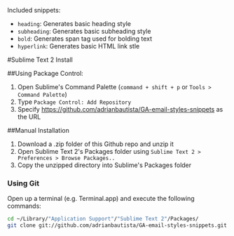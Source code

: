 Included snippets:

* `heading`: Generates basic heading style
* `subheading`: Generates basic subheading style
* `bold`: Generates span tag used for bolding text
* `hyperlink`: Generates basic HTML link stle

#Sublime Text 2 Install

##Using Package Control:

1. Open Sublime's Command Palette (`command + shift + p` or `Tools > Command Palette`)
2. Type `Package Control: Add Repository`
3. Specify https://github.com/adrianbautista/GA-email-styles-snippets as the URL

##Manual Installation

1. Download a .zip folder of this Github repo and unzip it
2. Open Sublime Text 2's Packages folder using `Sublime Text 2 > Preferences > Browse Packages..`
2. Copy the unzipped directory into Sublime's Packages folder

### Using Git

Open up a terminal (e.g. Terminal.app) and execute the following commands:
  ```bash
  cd ~/Library/"Application Support"/"Sublime Text 2"/Packages/
  git clone git://github.com/adrianbautista/GA-email-styles-snippets.git
  ```
